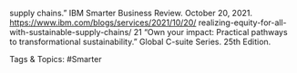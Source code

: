 supply chains.” IBM Smarter Business Review. October 20, 
2021. https://www.ibm.com/blogs/services/2021/10/20/
realizing-equity-for-all-with-sustainable-supply-chains/ 
21  “Own your impact: Practical pathways to transformational 
sustainability.” Global C-suite Series. 25th Edition. 

   Tags & Topics:
   #Smarter